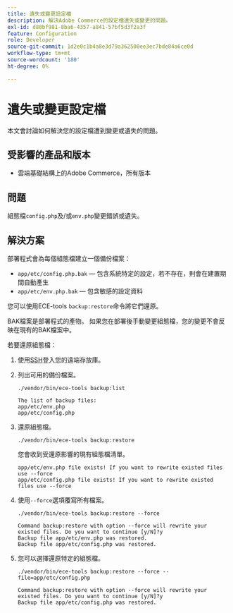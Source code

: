 ```yaml
---
title: 遺失或變更設定檔
description: 解決Adobe Commerce的設定檔遺失或變更的問題。
exl-id: d80bf981-8ba6-4357-a841-57bf5d3f2a3f
feature: Configuration
role: Developer
source-git-commit: 1d2e0c1b4a8e3d79a362500ee3ec7bde84a6ce0d
workflow-type: tm+mt
source-wordcount: '180'
ht-degree: 0%

---
```


# 遺失或變更設定檔

本文會討論如何解決您的設定檔遭到變更或遺失的問題。

## 受影響的產品和版本

* 雲端基礎結構上的Adobe Commerce，所有版本

## 問題

組態檔`config.php`及/或`env.php`變更錯誤或遺失。

## 解決方案

部署程式會為每個組態檔建立一個備份檔案：

* `app/etc/config.php.bak` — 包含系統特定的設定，若不存在，則會在建置期間自動產生
* `app/etc/env.php.bak` — 包含敏感的設定資料

您可以使用ECE-tools `backup:restore`命令將它們還原。

BAK檔案是部署程式的產物。 如果您在部署後手動變更組態檔，您的變更不會反映在現有的BAK檔案中。

若要還原組態檔：

1. 使用[SSH](https://devdocs.magento.com/cloud/env/environments-ssh.html#ssh)登入您的遠端存放庫。
1. 列出可用的備份檔案。

   ```
   ./vendor/bin/ece-tools backup:list
   ```

   ```
   The list of backup files:
   app/etc/env.php
   app/etc/config.php
   ```

1. 還原組態檔。

   ```
   ./vendor/bin/ece-tools backup:restore
   ```

   您會收到受還原影響的現有組態檔清單。

   ```
   app/etc/env.php file exists! If you want to rewrite existed files use --force
   app/etc/config.php file exists! If you want to rewrite existed files use --force
   ```

1. 使用`--force`選項覆寫所有檔案。

   ```
   ./vendor/bin/ece-tools backup:restore --force
   ```

   ```
   Command backup:restore with option --force will rewrite your existed files. Do you want to continue [y/N]?y
   Backup file app/etc/env.php was restored.
   Backup file app/etc/config.php was restored.
   ```

1. 您可以選擇還原特定的組態檔。

   ```
   ./vendor/bin/ece-tools backup:restore --force --file=app/etc/config.php
   ```

   ```
   Command backup:restore with option --force will rewrite your existed files. Do you want to continue [y/N]?y
   Backup file app/etc/config.php was restored.
   ```
